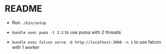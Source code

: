 # README

* Run `./bin/setup`

* `bundle exec puma -t 2:2` to use puma with 2 threads

* `bundle exec falcon serve -b http://localhost:3000 -n 1` to use falcon with 1 worker
